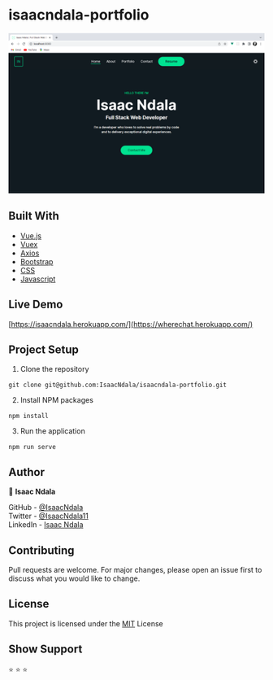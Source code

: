 # isaacndala-portfolio
![](project-image.png)

## Built With
* [Vue.js](https://vuejs.org/)
* [Vuex](https://vuex.vuejs.org/)
* [Axios](https://axios-http.com/)
* [Bootstrap](https://getbootstrap.com/)
* [CSS](https://en.wikipedia.org/wiki/CSS)
* [Javascript](https://en.wikipedia.org/wiki/JavaScript)

## Live Demo
[https://isaacndala.herokuapp.com/](https://wherechat.herokuapp.com/)

## Project Setup

1. Clone the repository
```
git clone git@github.com:IsaacNdala/isaacndala-portfolio.git
```

2. Install NPM packages
```
npm install
```


3. Run the application
```
npm run serve
```

## Author
👤 <b>Isaac Ndala</b>

GitHub - [@IsaacNdala](https://github.com/IsaacNdala)</br>
Twitter - [@IsaacNdala11](https://twitter.com/IsaacNdala11)</br>
LinkedIn - [Isaac Ndala](https://www.linkedin.com/in/isaac-ndala)

## Contributing
Pull requests are welcome. For major changes, please open an issue first to discuss what you would like to change.

## License
This project is licensed under the [MIT](https://choosealicense.com/licenses/mit/) License

## Show Support
⭐️  ⭐️  ⭐️
